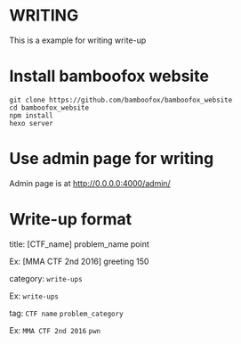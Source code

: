 # WRITING

This is a example for writing write-up

# Install bamboofox website
```
git clone https://github.com/bamboofox/bamboofox_website
cd bamboofox_website
npm install
hexo server
```
# Use admin page for writing 

Admin page is at http://0.0.0.0:4000/admin/

# Write-up format

title: [CTF_name] problem_name point

Ex: [MMA CTF 2nd 2016] greeting 150

category: `write-ups`

Ex: `write-ups` 

tag: `CTF name` `problem_category`

Ex: `MMA CTF 2nd 2016` `pwn`

